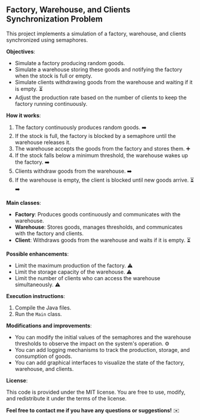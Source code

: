 ## Factory, Warehouse, and Clients Synchronization Problem ‍

This project implements a simulation of a factory, warehouse, and clients synchronized using semaphores. 

**Objectives**:

* Simulate a factory producing random goods. 
* Simulate a warehouse storing these goods and notifying the factory when the stock is full or empty. 
* Simulate clients withdrawing goods from the warehouse and waiting if it is empty. ‍⏳
* Adjust the production rate based on the number of clients to keep the factory running continuously. 

**How it works**:

1. The factory continuously produces random goods. ➡️
2. If the stock is full, the factory is blocked by a semaphore until the warehouse releases it. 
3. The warehouse accepts the goods from the factory and stores them. ➕️
4. If the stock falls below a minimum threshold, the warehouse wakes up the factory. ➡️
5. Clients withdraw goods from the warehouse. ‍➡️
6. If the warehouse is empty, the client is blocked until new goods arrive. ⏳➡️

**Main classes**:

* **Factory**: Produces goods continuously and communicates with the warehouse. 
* **Warehouse**: Stores goods, manages thresholds, and communicates with the factory and clients. 
* **Client**: Withdraws goods from the warehouse and waits if it is empty. ‍⏳

**Possible enhancements**:

* Limit the maximum production of the factory. ⚠️
* Limit the storage capacity of the warehouse. ⚠️
* Limit the number of clients who can access the warehouse simultaneously. ‍⚠️

**Execution instructions**:

1. Compile the Java files. 
2. Run the `Main` class. 

**Modifications and improvements**:

* You can modify the initial values of the semaphores and the warehouse thresholds to observe the impact on the system's operation. ⚙️
* You can add logging mechanisms to track the production, storage, and consumption of goods. 
* You can add graphical interfaces to visualize the state of the factory, warehouse, and clients. 

**License**:

This code is provided under the MIT license. You are free to use, modify, and redistribute it under the terms of the license.

**Feel free to contact me if you have any questions or suggestions!** ✉️

